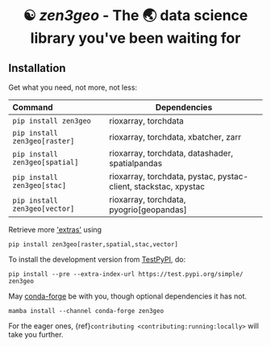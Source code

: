 # <center> ☯ *zen3geo* - The 🌏 data science library you've been waiting for <center>

## Installation

Get what you need, not more, not less:

| Command                        |  Dependencies |
|:-------------------------------|---------------|
| `pip install zen3geo`          | rioxarray, torchdata |
| `pip install zen3geo[raster]`  | rioxarray, torchdata, xbatcher, zarr |
| `pip install zen3geo[spatial]` | rioxarray, torchdata, datashader, spatialpandas |
| `pip install zen3geo[stac]`    | rioxarray, torchdata, pystac, pystac-client, stackstac, xpystac |
| `pip install zen3geo[vector]`  | rioxarray, torchdata, pyogrio[geopandas] |

Retrieve more ['extras'](https://github.com/weiji14/zen3geo/blob/main/pyproject.toml) using

    pip install zen3geo[raster,spatial,stac,vector]

To install the development version from [TestPyPI](https://test.pypi.org/project/zen3geo), do:

    pip install --pre --extra-index-url https://test.pypi.org/simple/ zen3geo

May [conda-forge](https://anaconda.org/conda-forge/zen3geo) be with you,
though optional dependencies it has not.

    mamba install --channel conda-forge zen3geo

For the eager ones, {ref}`contributing <contributing:running:locally>` will take you further.
